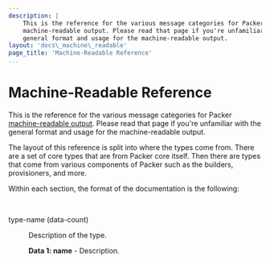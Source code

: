 ```yaml
---
description: |
    This is the reference for the various message categories for Packer
    machine-readable output. Please read that page if you're unfamiliar with the
    general format and usage for the machine-readable output.
layout: 'docs\_machine\_readable'
page_title: 'Machine-Readable Reference'
...
```


# Machine-Readable Reference

This is the reference for the various message categories for Packer
[machine-readable output](/docs/command-line/machine-readable.html). Please read
that page if you're unfamiliar with the general format and usage for the
machine-readable output.

The layout of this reference is split into where the types come from. There are
a set of core types that are from Packer core itself. Then there are types that
come from various components of Packer such as the builders, provisioners, and
more.

Within each section, the format of the documentation is the following:

<br>

<dl>
  <dt>type-name (data-count)</dt>
  <dd>
    <p>Description of the type.</p>
    <p>
    <strong>Data 1: name</strong> - Description.
    </p>
  </dd>

</dl>
